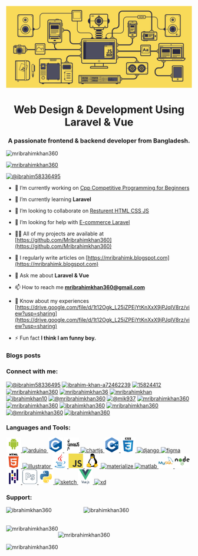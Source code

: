 <img src="assets/banner-1.gif">
<h1 align="center">Web Design & Development Using Laravel & Vue</h1>
<h3 align="center">A passionate frontend & backend developer from Bangladesh.</h3>

<p align="left"> <img src="https://komarev.com/ghpvc/?username=mribrahimkhan360&label=Profile%20views&color=0e75b6&style=flat" alt="mribrahimkhan360" /> </p>

<p align="left"> <a href="https://github.com/ryo-ma/github-profile-trophy"><img src="https://github-profile-trophy.vercel.app/?username=mribrahimkhan360" alt="mribrahimkhan360" /></a> </p>

<p align="left"> <a href="https://twitter.com/@ibrahim58336495" target="blank"><img src="https://img.shields.io/twitter/follow/@ibrahim58336495?logo=twitter&style=for-the-badge" alt="@ibrahim58336495" /></a> </p>

- 🔭 I’m currently working on [Cpp Competitive Programming for Beginners](https://github.com/Mribrahimkhan360/cpp-competitive-programming-for-beginners)

- 🌱 I’m currently learning **Laravel**

- 👯 I’m looking to collaborate on [Resturent HTML CSS JS](https://github.com/Mribrahimkhan360/CoResturent)

- 🤝 I’m looking for help with [E-commerce Laravel](https://github.com/Mribrahimkhan360/ecom-batch4)

- 👨‍💻 All of my projects are available at [https://github.com/Mribrahimkhan360](https://github.com/Mribrahimkhan360)

- 📝 I regularly write articles on [https://mribrahimk.blogspot.com](https://mribrahimk.blogspot.com)

- 💬 Ask me about **Laravel & Vue**

- 📫 How to reach me **mribrahimkhan360@gmail.com**

- 📄 Know about my experiences [https://drive.google.com/file/d/1t12Ogk_L25iZPEjYtKnXxX9jPJqIV8rz/view?usp=sharing](https://drive.google.com/file/d/1t12Ogk_L25iZPEjYtKnXxX9jPJqIV8rz/view?usp=sharing)

- ⚡ Fun fact **I think I am funny boy.**



### Blogs posts
<!-- BLOG-POST-LIST:START -->
<!-- BLOG-POST-LIST:END -->

<h3 align="left">Connect with me:</h3>
<p align="left">
<a href="https://twitter.com/@ibrahim58336495" target="blank"><img align="center" src="https://raw.githubusercontent.com/rahuldkjain/github-profile-readme-generator/master/src/images/icons/Social/twitter.svg" alt="@ibrahim58336495" height="30" width="40" /></a>
<a href="https://linkedin.com/in/ibrahim-khan-a72462239" target="blank"><img align="center" src="https://raw.githubusercontent.com/rahuldkjain/github-profile-readme-generator/master/src/images/icons/Social/linked-in-alt.svg" alt="ibrahim-khan-a72462239" height="30" width="40" /></a>
<a href="https://stackoverflow.com/users/15824412" target="blank"><img align="center" src="https://raw.githubusercontent.com/rahuldkjain/github-profile-readme-generator/master/src/images/icons/Social/stack-overflow.svg" alt="15824412" height="30" width="40" /></a>
<a href="https://codesandbox.com/mribrahimkhan360" target="blank"><img align="center" src="https://raw.githubusercontent.com/rahuldkjain/github-profile-readme-generator/master/src/images/icons/Social/codesandbox.svg" alt="mribrahimkhan360" height="30" width="40" /></a>
<a href="https://fb.com/mribrahimkhan36" target="blank"><img align="center" src="https://raw.githubusercontent.com/rahuldkjain/github-profile-readme-generator/master/src/images/icons/Social/facebook.svg" alt="mribrahimkhan36" height="30" width="40" /></a>
<a href="https://dribbble.com/mribrahimkhan" target="blank"><img align="center" src="https://raw.githubusercontent.com/rahuldkjain/github-profile-readme-generator/master/src/images/icons/Social/dribbble.svg" alt="mribrahimkhan" height="30" width="40" /></a>
<a href="https://www.behance.net/ibrahimkhan10" target="blank"><img align="center" src="https://raw.githubusercontent.com/rahuldkjain/github-profile-readme-generator/master/src/images/icons/Social/behance.svg" alt="ibrahimkhan10" height="30" width="40" /></a>
<a href="https://medium.com/@mribrahimkhan360" target="blank"><img align="center" src="https://raw.githubusercontent.com/rahuldkjain/github-profile-readme-generator/master/src/images/icons/Social/medium.svg" alt="@mribrahimkhan360" height="30" width="40" /></a>
<a href="https://www.youtube.com/channel/UCVEIamHMjotaOpZkuekQ1-w" target="blank"><img align="center" src="https://raw.githubusercontent.com/rahuldkjain/github-profile-readme-generator/master/src/images/icons/Social/youtube.svg" alt="@mik937" height="30" width="40" /></a>
<a href="https://www.codechef.com/users/mribrahimkhan360" target="blank"><img align="center" src="https://cdn.jsdelivr.net/npm/simple-icons@3.1.0/icons/codechef.svg" alt="mribrahimkhan360" height="30" width="40" /></a>
<a href="https://www.hackerrank.com/mribrahimkhan360" target="blank"><img align="center" src="https://raw.githubusercontent.com/rahuldkjain/github-profile-readme-generator/master/src/images/icons/Social/hackerrank.svg" alt="mribrahimkhan360" height="30" width="40" /></a>
<a href="https://codeforces.com/profile/ibrahimkhan360" target="blank"><img align="center" src="https://raw.githubusercontent.com/rahuldkjain/github-profile-readme-generator/master/src/images/icons/Social/codeforces.svg" alt="ibrahimkhan360" height="30" width="40" /></a>
<a href="https://www.leetcode.com/mribrahimkhan360" target="blank"><img align="center" src="https://raw.githubusercontent.com/rahuldkjain/github-profile-readme-generator/master/src/images/icons/Social/leet-code.svg" alt="mribrahimkhan360" height="30" width="40" /></a>
<a href="https://www.hackerearth.com/@mribrahimkhan360" target="blank"><img align="center" src="https://raw.githubusercontent.com/rahuldkjain/github-profile-readme-generator/master/src/images/icons/Social/hackerearth.svg" alt="@mribrahimkhan360" height="30" width="40" /></a>
<a href="https://www.topcoder.com/members/ibrahimkhan360" target="blank"><img align="center" src="https://raw.githubusercontent.com/rahuldkjain/github-profile-readme-generator/master/src/images/icons/Social/topcoder.svg" alt="ibrahimkhan360" height="30" width="40" /></a>
</p>

<h3 align="left">Languages and Tools:</h3>
<p align="left"> <a href="https://developer.android.com" target="_blank" rel="noreferrer"> <img src="https://raw.githubusercontent.com/devicons/devicon/master/icons/android/android-original-wordmark.svg" alt="android" width="40" height="40"/> </a> <a href="https://www.arduino.cc/" target="_blank" rel="noreferrer"> <img src="https://cdn.worldvectorlogo.com/logos/arduino-1.svg" alt="arduino" width="40" height="40"/> </a> <a href="https://www.cprogramming.com/" target="_blank" rel="noreferrer"> <img src="https://raw.githubusercontent.com/devicons/devicon/master/icons/c/c-original.svg" alt="c" width="40" height="40"/> </a> <a href="https://canvasjs.com" target="_blank" rel="noreferrer"> <img src="https://raw.githubusercontent.com/Hardik0307/Hardik0307/master/assets/canvasjs-charts.svg" alt="canvasjs" width="40" height="40"/> </a> <a href="https://www.chartjs.org" target="_blank" rel="noreferrer"> <img src="https://www.chartjs.org/media/logo-title.svg" alt="chartjs" width="40" height="40"/> </a> <a href="https://www.w3schools.com/cpp/" target="_blank" rel="noreferrer"> <img src="https://raw.githubusercontent.com/devicons/devicon/master/icons/cplusplus/cplusplus-original.svg" alt="cplusplus" width="40" height="40"/> </a> <a href="https://www.w3schools.com/css/" target="_blank" rel="noreferrer"> <img src="https://raw.githubusercontent.com/devicons/devicon/master/icons/css3/css3-original-wordmark.svg" alt="css3" width="40" height="40"/> </a> <a href="https://www.djangoproject.com/" target="_blank" rel="noreferrer"> <img src="https://cdn.worldvectorlogo.com/logos/django.svg" alt="django" width="40" height="40"/> </a> <a href="https://www.figma.com/" target="_blank" rel="noreferrer"> <img src="https://www.vectorlogo.zone/logos/figma/figma-icon.svg" alt="figma" width="40" height="40"/> </a> <a href="https://www.w3.org/html/" target="_blank" rel="noreferrer"> <img src="https://raw.githubusercontent.com/devicons/devicon/master/icons/html5/html5-original-wordmark.svg" alt="html5" width="40" height="40"/> </a> <a href="https://www.adobe.com/in/products/illustrator.html" target="_blank" rel="noreferrer"> <img src="https://www.vectorlogo.zone/logos/adobe_illustrator/adobe_illustrator-icon.svg" alt="illustrator" width="40" height="40"/> </a> <a href="https://www.java.com" target="_blank" rel="noreferrer"> <img src="https://raw.githubusercontent.com/devicons/devicon/master/icons/java/java-original.svg" alt="java" width="40" height="40"/> </a> <a href="https://developer.mozilla.org/en-US/docs/Web/JavaScript" target="_blank" rel="noreferrer"> <img src="https://raw.githubusercontent.com/devicons/devicon/master/icons/javascript/javascript-original.svg" alt="javascript" width="40" height="40"/> </a> <a href="https://www.linux.org/" target="_blank" rel="noreferrer"> <img src="https://raw.githubusercontent.com/devicons/devicon/master/icons/linux/linux-original.svg" alt="linux" width="40" height="40"/> </a> <a href="https://materializecss.com/" target="_blank" rel="noreferrer"> <img src="https://raw.githubusercontent.com/prplx/svg-logos/5585531d45d294869c4eaab4d7cf2e9c167710a9/svg/materialize.svg" alt="materialize" width="40" height="40"/> </a> <a href="https://www.mathworks.com/" target="_blank" rel="noreferrer"> <img src="https://upload.wikimedia.org/wikipedia/commons/2/21/Matlab_Logo.png" alt="matlab" width="40" height="40"/> </a> <a href="https://www.mysql.com/" target="_blank" rel="noreferrer"> <img src="https://raw.githubusercontent.com/devicons/devicon/master/icons/mysql/mysql-original-wordmark.svg" alt="mysql" width="40" height="40"/> </a> <a href="https://nodejs.org" target="_blank" rel="noreferrer"> <img src="https://raw.githubusercontent.com/devicons/devicon/master/icons/nodejs/nodejs-original-wordmark.svg" alt="nodejs" width="40" height="40"/> </a> <a href="https://pandas.pydata.org/" target="_blank" rel="noreferrer"> <img src="https://raw.githubusercontent.com/devicons/devicon/2ae2a900d2f041da66e950e4d48052658d850630/icons/pandas/pandas-original.svg" alt="pandas" width="40" height="40"/> </a> <a href="https://www.photoshop.com/en" target="_blank" rel="noreferrer"> <img src="https://raw.githubusercontent.com/devicons/devicon/master/icons/photoshop/photoshop-line.svg" alt="photoshop" width="40" height="40"/> </a> <a href="https://www.python.org" target="_blank" rel="noreferrer"> <img src="https://raw.githubusercontent.com/devicons/devicon/master/icons/python/python-original.svg" alt="python" width="40" height="40"/> </a> <a href="https://www.sketch.com/" target="_blank" rel="noreferrer"> <img src="https://www.vectorlogo.zone/logos/sketchapp/sketchapp-icon.svg" alt="sketch" width="40" height="40"/> </a> <a href="https://vuejs.org/" target="_blank" rel="noreferrer"> <img src="https://raw.githubusercontent.com/devicons/devicon/master/icons/vuejs/vuejs-original-wordmark.svg" alt="vuejs" width="40" height="40"/> </a> <a href="https://www.adobe.com/products/xd.html" target="_blank" rel="noreferrer"> <img src="https://cdn.worldvectorlogo.com/logos/adobe-xd.svg" alt="xd" width="40" height="40"/> </a> </p>


<h3 align="left">Support:</h3>
<p><a href="https://www.buymeacoffee.com/ibrahimkhan360"> <img align="left" src="https://cdn.buymeacoffee.com/buttons/v2/default-yellow.png" height="50" width="210" alt="ibrahimkhan360" /></a><a href="https://ko-fi.com/ibrahimkhan360"> <img align="left" src="https://cdn.ko-fi.com/cdn/kofi3.png?v=3" height="50" width="210" alt="ibrahimkhan360" /></a></p><br><br>


<p><img align="left" src="https://github-readme-stats.vercel.app/api/top-langs?username=mribrahimkhan360&show_icons=true&locale=en&layout=compact" alt="mribrahimkhan360" /></p>

<p>&nbsp;<img align="center" src="https://github-readme-stats.vercel.app/api?username=mribrahimkhan360&show_icons=true&locale=en" alt="mribrahimkhan360" /></p>

<p><img align="center" src="https://github-readme-streak-stats.herokuapp.com/?user=mribrahimkhan360&" alt="mribrahimkhan360" /></p>

